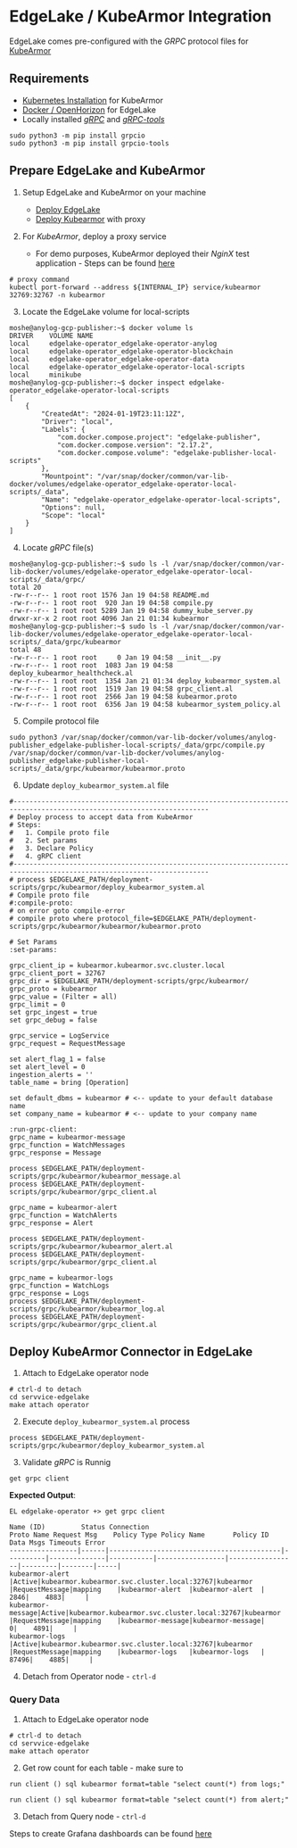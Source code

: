# EdgeLake / KubeArmor Integration

EdgeLake comes pre-configured with the _GRPC_ protocol files for [KubeArmor](https://kubearmor.io/)

## Requirements
* [Kubernetes Installation](https://kubernetes.io/docs/setup/) for KubeArmor 
* [Docker / OpenHorizon](OpenHorizon_install.md) for EdgeLake
* Locally installed _[gRPC](https://pypi.org/project/grpcio/)_ and _[gRPC-tools](https://pypi.org/project/grpcio-tools/)_
```shell
sudo python3 -m pip install grpcio
sudo python3 -m pip install grpcio-tools
```

## Prepare EdgeLake and KubeArmor

1. Setup EdgeLake and KubeArmor on your machine
   * [Deploy EdgeLake](../README.md#) 
   * [Deploy Kubearmor](https://docs.kubearmor.io/kubearmor/quick-links/deployment_guide) with proxy

2. For _KubeArmor_, deploy a proxy service
   * For demo purposes, KubeArmor deployed their _NginX_ test application - Steps can be found [here](https://docs.kubearmor.io/kubearmor/quick-links/deployment_guide)
```shell
# proxy command 
kubectl port-forward --address ${INTERNAL_IP} service/kubearmor 32769:32767 -n kubearmor
```
 

3. Locate the EdgeLake volume for local-scripts
```shell
moshe@anylog-gcp-publisher:~$ docker volume ls 
DRIVER    VOLUME NAME
local     edgelake-operator_edgelake-operator-anylog
local     edgelake-operator_edgelake-operator-blockchain
local     edgelake-operator_edgelake-operator-data
local     edgelake-operator_edgelake-operator-local-scripts
local     minikube
moshe@anylog-gcp-publisher:~$ docker inspect edgelake-operator_edgelake-operator-local-scripts
[
    {
        "CreatedAt": "2024-01-19T23:11:12Z",
        "Driver": "local",
        "Labels": {
            "com.docker.compose.project": "edgelake-publisher",
            "com.docker.compose.version": "2.17.2",
            "com.docker.compose.volume": "edgelake-publisher-local-scripts"
        },
        "Mountpoint": "/var/snap/docker/common/var-lib-docker/volumes/edgelake-operator_edgelake-operator-local-scripts/_data",
        "Name": "edgelake-operator_edgelake-operator-local-scripts",
        "Options": null,
        "Scope": "local"
    }
]
```

4. Locate _gRPC_ file(s) 
```shell
moshe@anylog-gcp-publisher:~$ sudo ls -l /var/snap/docker/common/var-lib-docker/volumes/edgelake-operator_edgelake-operator-local-scripts/_data/grpc/
total 20
-rw-r--r-- 1 root root 1576 Jan 19 04:58 README.md
-rw-r--r-- 1 root root  920 Jan 19 04:58 compile.py
-rw-r--r-- 1 root root 5289 Jan 19 04:58 dummy_kube_server.py
drwxr-xr-x 2 root root 4096 Jan 21 01:34 kubearmor
moshe@anylog-gcp-publisher:~$ sudo ls -l /var/snap/docker/common/var-lib-docker/volumes/edgelake-operator_edgelake-operator-local-scripts/_data/grpc/kubearmor
total 48
-rw-r--r-- 1 root root     0 Jan 19 04:58 __init__.py
-rw-r--r-- 1 root root  1083 Jan 19 04:58 deploy_kubearmor_healthcheck.al
-rw-r--r-- 1 root root  1354 Jan 21 01:34 deploy_kubearmor_system.al
-rw-r--r-- 1 root root  1519 Jan 19 04:58 grpc_client.al
-rw-r--r-- 1 root root  2566 Jan 19 04:58 kubearmor.proto
-rw-r--r-- 1 root root  6356 Jan 19 04:58 kubearmor_system_policy.al
```

5. Compile protocol file 
```shell
sudo python3 /var/snap/docker/common/var-lib-docker/volumes/anylog-publisher_edgelake-publisher-local-scripts/_data/grpc/compile.py /var/snap/docker/common/var-lib-docker/volumes/anylog-publisher_edgelake-publisher-local-scripts/_data/grpc/kubearmor/kubearmor.proto
```

6. Update `deploy_kubearmor_system.al` file 
```anylog
#-----------------------------------------------------------------------------------------------------------------------
# Deploy process to accept data from KubeArmor
# Steps:
#   1. Compile proto file
#   2. Set params
#   3. Declare Policy
#   4. gRPC client
#-----------------------------------------------------------------------------------------------------------------------
# process $EDGELAKE_PATH/deployment-scripts/grpc/kubearmor/deploy_kubearmor_system.al
# Compile proto file
#:compile-proto:
# on error goto compile-error
# compile proto where protocol_file=$EDGELAKE_PATH/deployment-scripts/grpc/kubearmor/kubearmor/kubearmor.proto

# Set Params
:set-params:

grpc_client_ip = kubearmor.kubearmor.svc.cluster.local
grpc_client_port = 32767
grpc_dir = $EDGELAKE_PATH/deployment-scripts/grpc/kubearmor/
grpc_proto = kubearmor
grpc_value = (Filter = all)
grpc_limit = 0
set grpc_ingest = true
set grpc_debug = false

grpc_service = LogService
grpc_request = RequestMessage

set alert_flag_1 = false
set alert_level = 0
ingestion_alerts = ''
table_name = bring [Operation]

set default_dbms = kubearmor # <-- update to your default database name 
set company_name = kubearmor # <-- update to your company name 

:run-grpc-client:
grpc_name = kubearmor-message
grpc_function = WatchMessages
grpc_response = Message

process $EDGELAKE_PATH/deployment-scripts/grpc/kubearmor/kubearmor_message.al
process $EDGELAKE_PATH/deployment-scripts/grpc/kubearmor/grpc_client.al

grpc_name = kubearmor-alert
grpc_function = WatchAlerts
grpc_response = Alert

process $EDGELAKE_PATH/deployment-scripts/grpc/kubearmor/kubearmor_alert.al
process $EDGELAKE_PATH/deployment-scripts/grpc/kubearmor/grpc_client.al

grpc_name = kubearmor-logs
grpc_function = WatchLogs
grpc_response = Logs
process $EDGELAKE_PATH/deployment-scripts/grpc/kubearmor/kubearmor_log.al
process $EDGELAKE_PATH/deployment-scripts/grpc/kubearmor/grpc_client.al
```

## Deploy KubeArmor Connector in EdgeLake
1. Attach to EdgeLake operator node 
```shell
# ctrl-d to detach 
cd servvice-edgelake 
make attach operator 
```

2. Execute `deploy_kubearmor_system.al` process
```anylog
process $EDGELAKE_PATH/deployment-scripts/grpc/kubearmor/deploy_kubearmor_system.al
```

3. Validate _gRPC_ is Runnig
```anylog
get grpc client
```


**Expected Output**:

```anylog
EL edgelake-operator +> get grpc client 

Name (ID)         Status Connection                                  Proto Name Request Msg    Policy Type Policy Name       Policy ID         Data Msgs Timeouts Error 
-----------------|------|-------------------------------------------|----------|--------------|-----------|-----------------|-----------------|---------|--------|-----|
kubearmor-alert  |Active|kubearmor.kubearmor.svc.cluster.local:32767|kubearmor |RequestMessage|mapping    |kubearmor-alert  |kubearmor-alert  |     2846|    4883|     |
kubearmor-message|Active|kubearmor.kubearmor.svc.cluster.local:32767|kubearmor |RequestMessage|mapping    |kubearmor-message|kubearmor-message|        0|    4891|     |
kubearmor-logs   |Active|kubearmor.kubearmor.svc.cluster.local:32767|kubearmor |RequestMessage|mapping    |kubearmor-logs   |kubearmor-logs   |    87496|    4885|     |

```

4. Detach from Operator node - `ctrl-d`

### Query Data
1. Attach to EdgeLake operator node 
```shell
# ctrl-d to detach 
cd servvice-edgelake 
make attach operator 
```

2. Get row count for each table - make sure to  
```anylog
run client () sql kubearmor format=table "select count(*) from logs;" 

run client () sql kubearmor format=table "select count(*) from alert;"
```

3. Detach from Query node - `ctrl-d`

Steps to create Grafana dashboards can be found [here](Import_Grafana_Dashboards.md)

